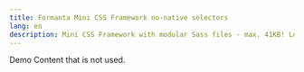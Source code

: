 ```yaml
---
title: Formanta Mini CSS Framework no-native selectors
lang: en
description: Mini CSS Framework with modular Sass files - max. 41KB! Low-level OOCSS framework which includes most important components for fast development.
---
```


Demo Content that is not used.
